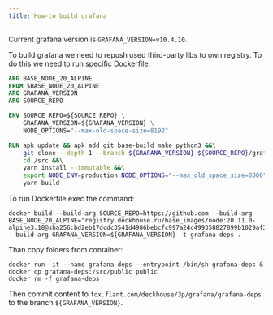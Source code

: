 ```yaml
---
title: How-to build grafana
---
```

Current grafana version is `GRAFANA_VERSION=v10.4.10`.

To build grafana we need to repush used third-party libs to own registry. To do this we need to run specific Dockerfile:

```dockerfile
ARG BASE_NODE_20_ALPINE
FROM $BASE_NODE_20_ALPINE
ARG GRAFANA_VERSION
ARG SOURCE_REPO

ENV SOURCE_REPO=${SOURCE_REPO} \
    GRAFANA_VERSION=${GRAFANA_VERSION} \
    NODE_OPTIONS="--max-old-space-size=8192"

RUN apk update && apk add git base-build make python3 &&\
    git clone --depth 1 --branch ${GRAFANA_VERSION} ${SOURCE_REPO}/grafana/grafana.git /src &&\
    cd /src &&\
    yarn install --immutable &&\
    export NODE_ENV=production NODE_OPTIONS="--max_old_space_size=8000" &&\
    yarn build
```

To run Dockerfile exec the command:

```shell
docker build --build-arg SOURCE_REPO=https://github.com --build-arg BASE_NODE_20_ALPINE="registry.deckhouse.ru/base_images/node:20.11.0-alpine3.18@sha256:bd2eb17dcdc3541d4986bebcfc997a24c499358827899b1029af3601d4c4569d" --build-arg GRAFANA_VERSION=${GRAFANA_VERSION} -t grafana-deps .
```

Than copy folders from container:

```shell
docker run -it --name grafana-deps --entrypoint /bin/sh grafana-deps &
docker cp grafana-deps:/src/public public
docker rm -f grafana-deps
```

Then commit content to `fox.flant.com/deckhouse/3p/grafana/grafana-deps` to the branch `${GRAFANA_VERSION}`.
